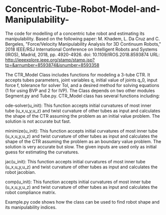 # Concentric-Tube-Robot-Model-and-Manipulability-
The code for modelling of a concentric tube robot and estimating its manipulability.
Based on the following paper:
M. Khadem, L. Da Cruz and C. Bergeles, "Force/Velocity Manipulability Analysis for 3D Continuum Robots," 2018 IEEE/RSJ International Conference on Intelligent Robots and Systems (IROS), Madrid, 2018, pp. 4920-4926.
doi: 10.1109/IROS.2018.8593874
URL: http://ieeexplore.ieee.org/stamp/stamp.jsp?tp=&arnumber=8593874&isnumber=8593358


The CTR_Model Class includes functions for modeling a 3-tube CTR. It accepts tubes parameters, joint variables q, initial value of joints q_0, input force f, tolerance for solver Tol, and a desired method for solving equations (1 for using BVP and 2 for IVP). The Class depends on two other modules Segment.py and Tube.py. CTR_Model class has several functions including:

ode-solver(u_init): This function accepts initial curvatures of most inner tube (u_x,u_y,u_z) and twist curvature of other tubes as input and calculates the shape of the CTR assuming the problem as an initial value problem. The solution is not accurate but fast.

minimize(u_init): This function accepts initial curvatures of most inner tube (u_x,u_y,u_z) and twist curvature of other tubes as input and calculates the shape of the CTR assuming the problem as an boundary value problem. The solution is very accurate but slow. The given inputs are used only as initial guess for estimating the curvatures.

jac(u_init): This function accepts initial curvatures of most inner tube (u_x,u_y,u_z) and twist curvature of other tubes as input and calculates the robot jacobian.

comp(u_init): This function accepts initial curvatures of most inner tube (u_x,u_y,u_z) and twist curvature of other tubes as input and calculates the robot compliance matrix.

Example.py code shows how the class can be used to find robot shape and its manipulability indices.

